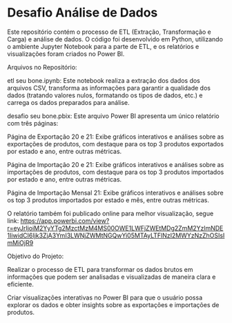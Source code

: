 # Desafio Análise de Dados

Este repositório contém o processo de ETL (Extração, Transformação e Carga) e análise de dados. O código foi desenvolvido em Python, utilizando o ambiente Jupyter Notebook para a parte de ETL, e os relatórios e visualizações foram criados no Power BI.

Arquivos no Repositório:

etl seu bone.ipynb: Este notebook realiza a extração dos dados dos arquivos CSV, transforma as informações para garantir a qualidade dos dados (tratando valores nulos, formatando os tipos de dados, etc.) e carrega os dados preparados para análise.

desafio seu bone.pbix: Este arquivo Power BI apresenta um único relatório com três páginas:

Página de Exportação 20 e 21: Exibe gráficos interativos e análises sobre as exportações de produtos, com destaque para os top 3 produtos exportados por estado e ano, entre outras métricas.

Página de Importação 20 e 21: Exibe gráficos interativos e análises sobre as importações de produtos, com destaque para os top 3 produtos importados por estado e ano, entre outras métricas.

Página de Importação Mensal 21: Exibe gráficos interativos e análises sobre os top 3 produtos importados por estado e mês, entre outras métricas.

O relatório também foi publicado online para melhor visualização, segue link: https://app.powerbi.com/view?r=eyJrIjoiM2YyYTg2MzctMzM4MS00OWE1LWFjZWEtMDg2ZmM2YzlmNDE1IiwidCI6Ijk3ZjA3YmI3LWNjZWMtNGQwYi05MTAyLTFlNzI2MWYzNzZhOSIsImMiOjR9

Objetivo do Projeto:

Realizar o processo de ETL para transformar os dados brutos em informações que podem ser analisadas e visualizadas de maneira clara e eficiente.

Criar visualizações interativas no Power BI para que o usuário possa explorar os dados e obter insights sobre as exportações e importações de produtos.
